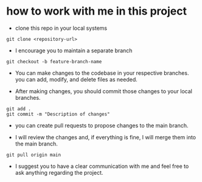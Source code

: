 # how to work with me in this project 

- clone this repo in your local systems

```
git clone <repository-url>
```

- I encourage you to maintain a separate branch 

```
git checkout -b feature-branch-name
```

- You can make changes to the codebase in your respective branches. you can add, modify, and delete files as needed.

- After making changes, you should commit those changes to your local branches.

```
git add .
git commit -m "Description of changes"
```

-  you can create pull requests to propose changes to the main branch. 

- I will review the changes and, if everything is fine, I will merge them into the main branch.

```
git pull origin main
```

- I suggest you to have a clear communication with me and feel free to ask anything regarding the project.


